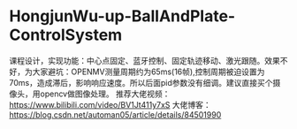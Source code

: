 # HongjunWu-up-BallAndPlate-ControlSystem
课程设计，实现功能：中心点固定、蓝牙控制、固定轨迹移动、激光跟随。效果不好，为大家避坑：OPENMV测量周期约为65ms(16帧),控制周期被迫设置为70ms，造成滞后，影响响应速度。所以后面pid参数没有细调。建议直接买个摄像头，用opencv做图像处理。 推荐大佬视频：https://www.bilibili.com/video/BV1Jt411y7xS 大佬博客：https://blog.csdn.net/automan05/article/details/84501990
